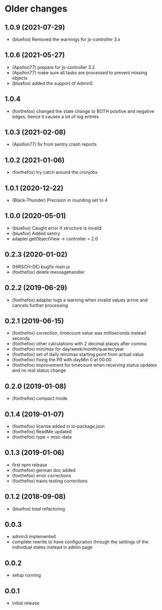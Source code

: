 # Older changes
## 1.0.9 (2021-07-29)
* (bluefox) Removed the warnings for js-controller 3.x

## 1.0.6 (2021-05-27)
* (Apollon77) prepare for js-controller 3.3
* (Apollon77) make sure all tasks are processed to prevent missing objects
* (bluefox) added the support of Admin5

## 1.0.4
* (foxthefox) changed the state change to BOTH positive and negative edges, hence it causes a lot of log entries

## 1.0.3 (2021-02-08)
* (Apollon77) fix from sentry crash reports

## 1.0.2 (2021-01-06)
* (foxthefox) try catch around the cronjobs

## 1.0.1 (2020-12-22)
* (Black-Thunder) Precision in rounding set to 4

## 1.0.0 (2020-05-01)
* (bluefox) Caught error if structure is invalid
* (bluefox) Added sentry
* adapter.getObjectView -> controller > 2.0

## 0.2.3 (2020-01-02)
* (HIRSCH-DE) bugfix main.js
* (foxthefox) delete messagehandler

## 0.2.2 (2019-06-29)
* (foxthefox) adapter logs a warning when invalid values arrive and cancels further processing

## 0.2.1 (2019-06-15)
* (foxthefox) correction, timecount value was milliseconds instead seconds
* (foxthefox) other calculations with 2 decimal places after comma
* (foxthefox) min/max for day/week/month/quarter/year
* (foxthefox) set of daily min/max starting point from actual value
* (foxthefox) fixing the PR with dayMin 0 at 00:00
* (foxthefox) improvement for timecount when receiving status updates and no real status change

## 0.2.0 (2019-01-08)
* (foxthefox) compact mode

## 0.1.4 (2019-01-07)
* (foxthefox) license added in io-package.json
* (foxthefox) ReadMe updated
* (foxthefox) type = misc-data

## 0.1.3 (2019-01-06)
* first npm release
* (foxthefox) german doc added
* (foxthefox) error corrections
* (foxthefox) travis testing corrections

## 0.1.2 (2018-09-08)
* (bluefox) total refactoring

## 0.0.3
* admin3 implemented
* complete rewrite to have configuration through the settings of the individual states instead in admin page

## 0.0.2
* setup running

## 0.0.1
* initial release